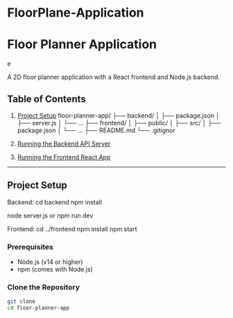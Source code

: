 # FloorPlane-Application
# Floor Planner Application

e

A 2D floor planner application with a React frontend and Node.js backend.

## Table of Contents
1. [Project Setup](#project-setup)
floor-planner-app/
├── backend/
│   ├── package.json
│   ├── server.js
│   └── ...
├── frontend/
│   ├── public/
│   ├── src/
│   ├── package.json
│   └── ...
├── README.md
└── .gitignor

2. [Running the Backend API Server](#running-the-backend-api-server)

3. [Running the Frontend React App](#running-the-frontend-react-app)

---

## Project Setup
Backend:
cd backend
npm install

node server.js or npm run dev

Frontend:
cd ../frontend
npm install
npm start



### Prerequisites
- Node.js (v14 or higher)
- npm (comes with Node.js)

### Clone the Repository
```bash
git clone 
cd floor-planner-app
